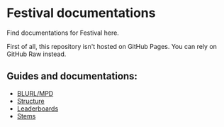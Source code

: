 # Festival documentations

Find documentations for Festival here.

First of all, this repository isn't hosted on GitHub Pages. You can rely on GitHub Raw instead.

## Guides and documentations:

- [BLURL/MPD](https://github.com/FNLookup/data/blob/main/festival/docs/blurl.md)
- [Structure](https://github.com/FNLookup/data/blob/main/festival/docs/structure.md)
- [Leaderboards](https://github.com/FNLookup/data/blob/main/festival/docs/leaderboards.md)
- [Stems](https://github.com/FNLookup/data/blob/main/festival/docs/stems.md)
